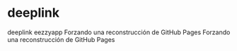 # deeplink
deeplink eezzyapp
Forzando una reconstrucción de GitHub Pages
Forzando una reconstrucción de GitHub Pages
